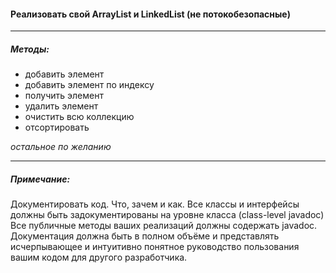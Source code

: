 #### Реализовать свой ArrayList и LinkedList (не потокобезопасные)
____________________________________
##### Методы:
- добавить элемент
- добавить элемент по индексу
- получить элемент
- удалить элемент
- очистить всю коллекцию
- отсортировать

 _остальное по желанию_
_____________________________________
##### Примечание:
Документировать код. Что, зачем и как. Все классы и интерфейсы должны быть
задокументированы на уровне класса (class-level javadoc) Все публичные
методы ваших реализаций должны содержать javadoc. Документация должна
быть в полном объёме и представлять исчерпывающее и интуитивно понятное
руководство пользования вашим кодом для другого разработчика.